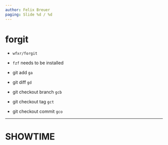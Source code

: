```yaml
---
author: Felix Breuer
paging: Slide %d / %d
---
```


# forgit

* `wfxr/forgit`
* `fzf` needs to be installed

* git add `ga`
* git diff `gd`
* git checkout branch `gcb`
* git checkout tag `gct`
* git checkout commit `gco`

---

# SHOWTIME
